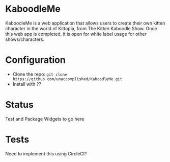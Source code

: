 # KaboodleMe
KaboodleMe is a web application that allows users to create their own kitten character in the world of Kittopia, from The Kitten Kaboodle Show.  Once this web app is completed, it is open for white label usage for other shows/characters.

# Configuration
* Clone the repo: `git clone https://github.com/unaccomplished/KaboodleMe.git`
* Install with ??

# Status
Test and Package Widgets to go here

# Tests
Need to implement this using CircleCI?
